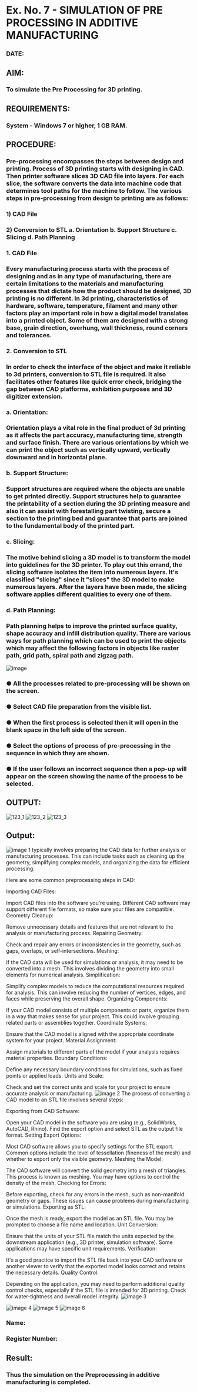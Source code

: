 # Ex. No. 7 - SIMULATION OF PRE PROCESSING IN ADDITIVE MANUFACTURING
### DATE: 
## AIM:
### To simulate the Pre Processing for 3D printing.

## REQUIREMENTS:
### System - Windows 7 or higher, 1 GB RAM.

## PROCEDURE:
### Pre-processing encompasses the steps between design and printing. Process of 3D printing starts with designing in CAD. Then printer software slices 3D CAD file into layers. For each slice, the software converts the data into machine code that determines tool paths for the machine to follow. The various steps in pre-processing from design to printing are as follows:

### 1)	CAD File
### 2)	Conversion to STL a. Orientation b. Support Structure c. Slicing d. Path Planning

### 1. CAD File
### Every manufacturing process starts with the process of designing and as in any type of manufacturing, there are certain limitations to the materials and manufacturing processes that dictate how the product should be designed, 3D printing is no different. In 3d printing, characteristics of hardware, software, temperature, filament and many other factors play an important role in how a digital model translates into a printed object. Some of them are designed with a strong base, grain direction, overhung, wall thickness, round corners and tolerances.

### 2. Conversion to STL
### In order to check the interface of the object and make it reliable to 3d printers, conversion to STL file is required. It also facilitates other features like quick error check, bridging the gap between CAD platforms, exhibition purposes and 3D digitizer extension.

### a. Orientation:
### Orientation plays a vital role in the final product of 3d printing as it affects the part accuracy, manufacturing time, strength and surface finish. There are various orientations by which we can print the object such as vertically upward, vertically downward and in horizontal plane.

### b. Support Structure:
### Support structures are required where the objects are unable to get printed directly. Support structures help to guarantee the printability of a section during the 3D printing measure and also it can assist with forestalling part twisting, secure a section to the printing bed and guarantee that parts are joined to the fundamental body of the printed part.

### c. Slicing:
### The motive behind slicing a 3D model is to transform the model into guidelines for the 3D printer. To play out this errand, the slicing software isolates the item into numerous layers. It's classified "slicing" since it "slices" the 3D model to make numerous layers. After the layers have been made, the slicing software applies different qualities to every one of them.

### d. Path Planning:
### Path planning helps to improve the printed surface quality, shape accuracy and infill distribution quality. There are various ways for path planning which can be used to print the objects which may affect the following factors in objects like raster path, grid path, spiral path and zigzag path.

![image](https://github.com/Sellakumar1987/Ex.-No.-7---SIMULATION-OF-PRE--PROCESSING-IN-ADDITIVE-MANUFACTURING/assets/113594316/baef8515-67d7-4c96-accc-4ee88035c9e7)

### ●	All the processes related to pre-processing will be shown on the screen.
### ●	Select CAD file preparation from the visible list.
### ●	When the first process is selected then it will open in the blank space in the left side of the screen.
### ●	Select the options of process of pre-processing in the sequence in which they are shown.
### ●	If the user follows an incorrect sequence then a pop-up will appear on the screen showing the name of the process to be selected.

## OUTPUT:
![123_1](https://github.com/Sellakumar1987/Ex.-No.-7---SIMULATION-OF-PRE--PROCESSING-IN-ADDITIVE-MANUFACTURING/assets/113594316/ec8dafd7-cb7c-4a5b-936c-41e86a32a9da)
![123_2](https://github.com/Sellakumar1987/Ex.-No.-7---SIMULATION-OF-PRE--PROCESSING-IN-ADDITIVE-MANUFACTURING/assets/113594316/c071a941-e5b4-4b31-af63-5f9fe08cd0fb)
![123_3](https://github.com/Sellakumar1987/Ex.-No.-7---SIMULATION-OF-PRE--PROCESSING-IN-ADDITIVE-MANUFACTURING/assets/113594316/ebb3a944-eeb0-45e8-9841-d58997840c54)

## Output:
![image 1](https://github.com/vishnukayyala/Ex.-No.-7---SIMULATION-OF-PRE--PROCESSING-IN-ADDITIVE-MANUFACTURING/assets/151489368/cf2d6d7f-f1ec-4731-b2d0-1d4d1e654851)
typically involves preparing the CAD data for further analysis or manufacturing processes. This can include tasks such as cleaning up the geometry, simplifying complex models, and organizing the data for efficient processing.

Here are some common preprocessing steps in CAD:

Importing CAD Files:

Import CAD files into the software you're using. Different CAD software may support different file formats, so make sure your files are compatible.
Geometry Cleanup:

Remove unnecessary details and features that are not relevant to the analysis or manufacturing process.
Repairing Geometry:

Check and repair any errors or inconsistencies in the geometry, such as gaps, overlaps, or self-intersections.
Meshing:

If the CAD data will be used for simulations or analysis, it may need to be converted into a mesh. This involves dividing the geometry into small elements for numerical analysis.
Simplification:

Simplify complex models to reduce the computational resources required for analysis. This can involve reducing the number of vertices, edges, and faces while preserving the overall shape.
Organizing Components:

If your CAD model consists of multiple components or parts, organize them in a way that makes sense for your project. This could involve grouping related parts or assemblies together.
Coordinate Systems:

Ensure that the CAD model is aligned with the appropriate coordinate system for your project.
Material Assignment:

Assign materials to different parts of the model if your analysis requires material properties.
Boundary Conditions:

Define any necessary boundary conditions for simulations, such as fixed points or applied loads.
Units and Scale:

Check and set the correct units and scale for your project to ensure accurate analysis or manufacturing.
![image 2](https://github.com/vishnukayyala/Ex.-No.-7---SIMULATION-OF-PRE--PROCESSING-IN-ADDITIVE-MANUFACTURING/assets/151489368/5dfb57e1-4fc3-4c73-a1e3-d785659931ed)
The process of converting a CAD model to an STL file involves several steps:

Exporting from CAD Software:

Open your CAD model in the software you are using (e.g., SolidWorks, AutoCAD, Rhino).
Find the export option and select STL as the output file format.
Setting Export Options:

Most CAD software allows you to specify settings for the STL export. Common options include the level of tessellation (fineness of the mesh) and whether to export only the visible geometry.
Meshing the Model:

The CAD software will convert the solid geometry into a mesh of triangles. This process is known as meshing. You may have options to control the density of the mesh.
Checking for Errors:

Before exporting, check for any errors in the mesh, such as non-manifold geometry or gaps. These issues can cause problems during manufacturing or simulations.
Exporting as STL:

Once the mesh is ready, export the model as an STL file. You may be prompted to choose a file name and location.
Unit Conversion:

Ensure that the units of your STL file match the units expected by the downstream application (e.g., 3D printer, simulation software). Some applications may have specific unit requirements.
Verification:

It's a good practice to import the STL file back into your CAD software or another viewer to verify that the exported model looks correct and retains the necessary details.
Quality Control:

Depending on the application, you may need to perform additional quality control checks, especially if the STL file is intended for 3D printing. Check for water-tightness and overall model integrity.
![image 3](https://github.com/vishnukayyala/Ex.-No.-7---SIMULATION-OF-PRE--PROCESSING-IN-ADDITIVE-MANUFACTURING/assets/151489368/0535e638-7ae6-431e-bbc7-94540758fad7)

![image 4](https://github.com/vishnukayyala/Ex.-No.-7---SIMULATION-OF-PRE--PROCESSING-IN-ADDITIVE-MANUFACTURING/assets/151489368/8e14703e-a87b-48a1-9d55-42c68b407905)
![image 5](https://github.com/vishnukayyala/Ex.-No.-7---SIMULATION-OF-PRE--PROCESSING-IN-ADDITIVE-MANUFACTURING/assets/151489368/061a4467-e3c9-4b1e-a93e-e901d13a599c)
![image 6](https://github.com/vishnukayyala/Ex.-No.-7---SIMULATION-OF-PRE--PROCESSING-IN-ADDITIVE-MANUFACTURING/assets/151489368/e686aec5-1f6e-44ae-ae62-0f6277488c03)





### Name:
### Register Number:

## Result: 
### Thus the simulation on the Preprocessing in additive manufacturing is completed.
